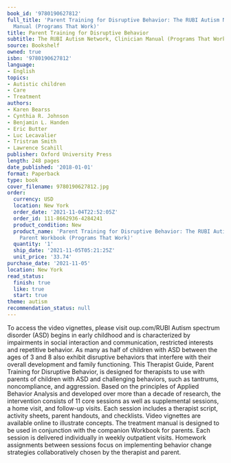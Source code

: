 ```yaml
---
book_id: '9780190627812'
full_title: 'Parent Training for Disruptive Behavior: The RUBI Autism Network, Clinician
  Manual (Programs That Work)'
title: Parent Training for Disruptive Behavior
subtitle: The RUBI Autism Network, Clinician Manual (Programs That Work)
source: Bookshelf
owned: true
isbn: '9780190627812'
language:
- English
topics:
- Autistic children
- Care
- Treatment
authors:
- Karen Bearss
- Cynthia R. Johnson
- Benjamin L. Handen
- Eric Butter
- Luc Lecavalier
- Tristram Smith
- Lawrence Scahill
publisher: Oxford University Press
length: 248 pages
date_published: '2018-01-01'
format: Paperback
type: book
cover_filename: 9780190627812.jpg
order:
  currency: USD
  location: New York
  order_date: '2021-11-04T22:52:05Z'
  order_id: 111-8662936-4284241
  product_condition: New
  product_name: 'Parent Training for Disruptive Behavior: The RUBI Autism Network,
    Parent Workbook (Programs That Work)'
  quantity: '1'
  ship_date: '2021-11-05T05:21:25Z'
  unit_price: '33.74'
purchase_date: '2021-11-05'
location: New York
read_status:
  finish: true
  like: true
  start: true
theme: autism
recommendation_status: null
---
```

To access the video vignettes, please visit oup.com/RUBI
Autism spectrum disorder (ASD) begins in early childhood and is characterized by impairments in social interaction and communication, restricted interests and repetitive behavior. As many as half of children with ASD between the ages of 3 and 8 also exhibit disruptive behaviors that interfere with their overall development and family functioning.
This Therapist Guide, Parent Training for Disruptive Behavior, is designed for therapists to use with parents of children with ASD and challenging behaviors, such as tantrums, noncompliance, and aggression. Based on the principles of Applied Behavior Analysis and developed over more than a decade of research, the intervention consists of 11 core sessions as well as supplemental sessions, a home visit, and follow-up visits. Each session includes a therapist script, activity sheets, parent handouts, and checklists. Video vignettes are available online to illustrate concepts. The treatment manual is designed to be used in conjunction with the companion Workbook for parents. Each session is delivered individually in weekly outpatient visits. Homework assignments between sessions focus on implementing behavior change strategies collaboratively chosen by the therapist and parent.
